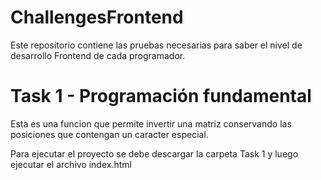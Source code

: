 # ChallengesFrontend
Este repositorio contiene las pruebas necesarias para saber el nivel de desarrollo Frontend de cada programador.

# Task 1 - Programación fundamental
Esta es una funcion que permite invertir una matriz conservando las posiciones que contengan un caracter especial.

Para ejecutar el proyecto se debe descargar la carpeta Task 1 y luego ejecutar el archivo index.html
